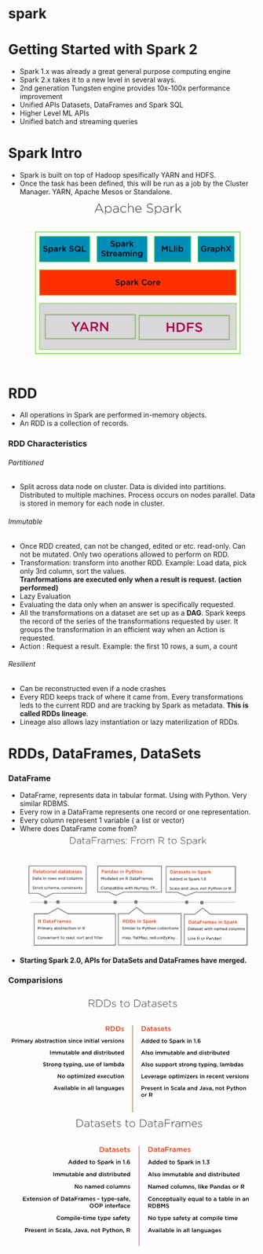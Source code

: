 # spark

# Getting Started with Spark 2
* Spark 1.x was already a great general purpose computing engine
* Spark 2.x takes it to a new level in several ways.
* 2nd generation Tungsten engine provides 10x-100x performance improvement
* Unified APIs Datasets, DataFrames and Spark SQL
* Higher Level ML APIs
* Unified batch and streaming queries

# Spark Intro
* Spark is built on top of Hadoop spesifically YARN and HDFS.
* Once the task has been defined, this will be run as a job by the Cluster Manager. YARN, Apache Mesos or Standalone.
<br/> ![Screenshot](1.png)
# RDD
* All operations in Spark are performed in-memory objects.
* An RDD is a collection of records.

### RDD Characteristics
###### Partitioned
* Split across data node on cluster. Data is divided into partitions. Distributed to multiple machines.
Process occurs on nodes parallel. Data is stored in memory for each node in cluster.
###### Immutable
* Once RDD created, can not be changed, edited or etc. read-only. Can not be mutated. Only two operations allowed to perform on RDD. 
* Transformation: transform into another RDD. Example: Load data, pick only 3rd column, sort the values.<br/>
**Tranformations are executed only when a result is request. (action performed)** 
* Lazy Evaluation
* Evaluating the data only when an answer is specifically requested.
* All the transformations on a dataset are set up as a **DAG**. Spark keeps the record of the series of the transformations requested by user. It groups the transformation in an efficient way when an Action is requested.
* Action : Request a result. Example: the first 10 rows, a sum, a count 
###### Resilient
* Can be reconstructed even if a node crashes
* Every RDD keeps track of where it came from. Every transformations leds to the current RDD and are tracking by Spark as metadata. **This is called RDDs lineage**.
* Lineage also allows lazy instantiation or lazy materilization of RDDs. 

# RDDs, DataFrames, DataSets
### DataFrame
* DataFrame, represents data in tabular format. Using with Python. Very similar RDBMS.
* Every row in a DataFrame represents one record or one representation.
* Every column represent 1 variable ( a list or vector)
* Where does DataFrame come from? ![DataFrame Evaluation](2.png)
* **Starting Spark 2.0, APIs for DataSets and DataFrames have merged.**
### Comparisions
![RDD-DataSets](3.png)
![DataSets-DataFrame](4.png)
